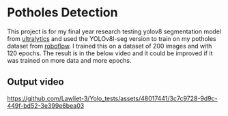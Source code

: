 # Potholes Detection 

This project is for my final year research testing yolov8 segmentation model from [ultralytics](https://github.com/ultralytics/ultralytics) and used the YOLOv8l-seg version to train on my potholes dataset from [roboflow](https://roboflow.com/).
I trained this on a dataset of 200 images and with 120 epochs. The result is in the below video and it could be improved if it was trained on more data and more epochs.

## Output video
https://github.com/Lawliet-3/Yolo_tests/assets/48017441/3c7c9728-9d9c-449f-bd52-3e399e6bea03

